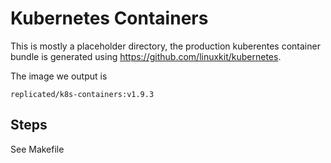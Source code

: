Kubernetes Containers
===================

This is mostly a placeholder directory, the production kuberentes
container bundle is generated using https://github.com/linuxkit/kubernetes.

The image we output is 

```
replicated/k8s-containers:v1.9.3
```

Steps
------

See Makefile

